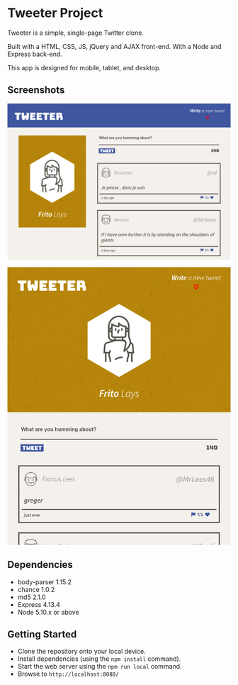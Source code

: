 # Tweeter Project

Tweeter is a simple, single-page Twitter clone.

Built with a HTML, CSS, JS, jQuery and AJAX front-end. With a Node and Express back-end.

This app is designed for mobile, tablet, and desktop.

## Screenshots

!["Desktop"](/docs/tweeter-desktop.PNG)

!["Tablet / Mobile"](/docs/tweeter-mobile-tablet.PNG)

## Dependencies

* body-parser 1.15.2
* chance 1.0.2
* md5 2.1.0
* Express 4.13.4
* Node 5.10.x or above

## Getting Started

* Clone the repository onto your local device.
* Install dependencies (using the `npm install` command).
* Start the web server using the `npm run local` command.
* Browse to `http://localhost:8080/`
